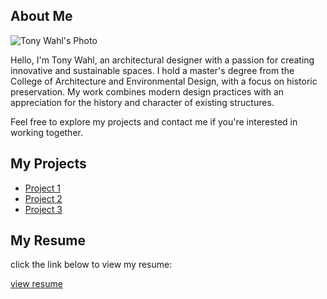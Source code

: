 <meta name="viewport" content="width=device-width, initial-scale=1.0">
<section id="bio">
<h2>About Me</h2>
<div class="bio-container">
<img src="your-photo.jpg" alt="Tony Wahl's Photo" class="bio-photo" />
<div class="bio-text">
<p>Hello, I'm Tony Wahl, an architectural designer with a passion for creating innovative and sustainable spaces. I hold a master's degree from the College of Architecture and Environmental Design, with a focus on historic preservation. My work combines modern design practices with an appreciation for the history and character of existing structures.</p>
<p>Feel free to explore my projects and contact me if you're interested in working together.</p>
<section id="projects">
  <h2>My Projects</h2>
  <ul>
<li><a href="project1.html">Project 1</a></li>
<li><a href="project2.html">Project 2</a></li>
<li><a href="project3.html">Project 3</a></li>

</section>
<section id="resume">
<h2>My Resume</h2>
<p>click the link below to view my resume:</p>
  <a href="Tony Wahl Resume 25_01.04.pdf" target="_blank" class="resume-link">view resume</a>
</section>
